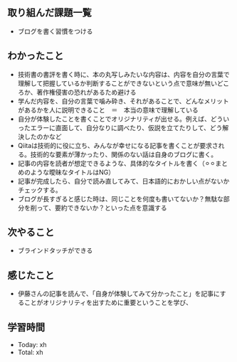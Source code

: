## 取り組んだ課題一覧
- ブログを書く習慣をつける
## わかったこと
- 技術書の書評を書く時に、本の丸写しみたいな内容は、内容を自分の言葉で理解して把握しているか判断することができないという点で意味が無いどころか、著作権侵害の恐れがあるため避ける
- 学んだ内容を、自分の言葉で噛み砕き、それがあることで、どんなメリットがあるかを人に説明できること　＝　本当の意味で理解している
- 自分が体験したことを書くことでオリジナリティが出せる。例えば、どういったエラーに直面して、自分なりに調べたり、仮説を立てたりして、どう解決したのかなど
- Qiitaは技術的に役に立ち、みんなが幸せになる記事を書くことが要求される。技術的な要素が薄かったり、関係のない話は自身のブログに書く。
- 記事の内容を読者が想定できるような、具体的なタイトルを書く（⚪︎⚪︎まとめのような曖昧なタイトルはNG）
- 記事が完成したら、自分で読み直してみて、日本語的におかしい点がないかチェックする。
- ブログが長すぎると感じた時は、同じことを何度も書いてないか？無駄な部分を削って、要約できないか？といった点を意識する
## 次やること
- ブラインドタッチができる
## 感じたこと
- 伊藤さんの記事を読んで、「自身が体験してみて分かったこと」を記事にすることがオリジナリティを出すために重要ということを学び、
## 学習時間
- Today: xh
- Total: xh
